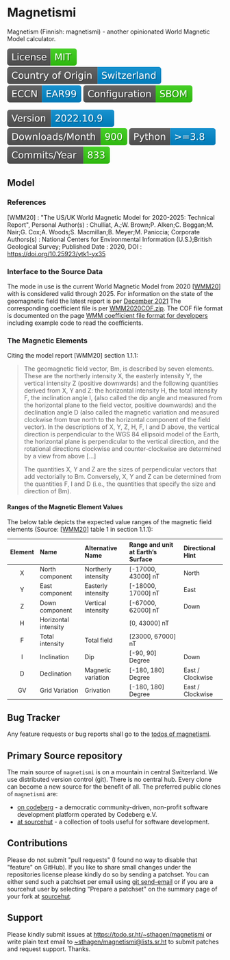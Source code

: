 # Magnetismi

Magnetism (Finnish: magnetismi) - another opinionated World Magnetic Model calculator.

[![license](badges/license-spdx-mit.svg)](https://git.sr.ht/~sthagen/magnetismi/tree/default/item/LICENSE)
[![Country of Origin](badges/country-of-origin-name-switzerland-neutral.svg)](https://git.sr.ht/~sthagen/magnetismi/tree/default/item/COUNTRY-OF-ORIGIN)
[![Export Classification Control Number (ECCN)](badges/export-control-classification-number_eccn-ear99-neutral.svg)](https://git.sr.ht/~sthagen/magnetismi/tree/default/item/EXPORT-CONTROL-CLASSIFICATION-NUMBER)
[![Configuration](badges/configuration-sbom.svg)](third-party/index.html)

[![Version](badges/latest-release.svg)](https://pypi.python.org/pypi/magnetismi/)
[![Downloads](badges/downloads-per-month.svg)](https://pepy.tech/project/magnetismi)
[![Python](badges/python-versions.svg)](https://pypi.python.org/pypi/magnetismi/)
[![Maintenance Status](badges/commits-per-year.svg)](https://git.sr.ht/~sthagen/magnetismi/log)

## Model

### References 

\[WMM20]
:    "The US/UK World Magnetic Model for 2020-2025: Technical Report", Personal Author(s) : Chulliat, A.;W. Brown;P. Alken;C. Beggan;M. Nair;G. Cox;A. Woods;S. Macmillan;B. Meyer;M. Paniccia; 
Corporate Authors(s) : National Centers for Environmental Information (U.S.);British Geological Survey; Published Date : 2020, DOI : https://doi.org/10.25923/ytk1-yx35

### Interface to the Source Data

The mode in use is the current World Magnetic Model from 2020 \[[WMM20](https://www.ngdc.noaa.gov/geomag/WMM/data/WMM2020/WMM2020_Report.pdf)\] with is considered valid through 2025. 
For information on the state of the geomagnetic field the latest report is per [December 2021](https://www.ngdc.noaa.gov/geomag/WMM/data/WMMReports/WMM_Annual_Report_2021.pdf)
The corresponding coefficient file is per [WMM2020COF.zip](https://www.ngdc.noaa.gov/geomag/WMM/soft.shtml#).
The COF file format is documented on the page [WMM coefficient file format for developers](https://www.ngdc.noaa.gov/geomag/WMM/wmmformat.shtml) including example code to read the coefficients. 

### The Magnetic Elements

Citing the model report \[WMM20] section 1.1.1:
>The geomagnetic field vector, Bm, is described by seven elements. These are the northerly intensity X, the easterly intensity Y, the vertical intensity Z (positive downwards) and the following quantities derived from X, Y and Z: the horizontal intensity H, the total intensity F, the inclination angle I, (also called the dip angle and measured from the horizontal plane to the field vector, positive downwards) and the declination angle D (also called the magnetic variation and measured clockwise from true north to the horizontal component of the field vector). In the descriptions of X, Y, Z, H, F, I and D above, the vertical direction is perpendicular to the WGS 84 ellipsoid model of the Earth, the horizontal plane is perpendicular to the vertical direction, and the rotational directions clockwise and counter-clockwise are determined by a view from above \[...]
>
>The quantities X, Y and Z are the sizes of perpendicular vectors that add vectorially to Bm. Conversely, X, Y and Z can be determined from the quantities F, I and D (i.e., the quantities that specify the size and direction of Bm).

#### Ranges of the Magnetic Element Values

The below table depicts the expected value ranges of the magnetic field elements (Source: \[[WMM20](https://www.ngdc.noaa.gov/geomag/WMM/data/WMM2020/WMM2020_Report.pdf)\] table 1 in section 1.1.1):

| Element | Name                 | Alternative Name    | Range and unit at Earth’s Surface | Directional Hint |
|:-------:|:-------------------- |:------------------- |:--------------------------------- |:---------------- |
|    X    | North component      | Northerly intensity | \[-17000, 43000\] nT              | North            |
|    Y    | East component       | Easterly intensity  | \[-18000, 17000\] nT              | East             |
|    Z    | Down component       | Vertical intensity  | \[-67000, 62000\] nT              | Down             |
|    H    | Horizontal intensity |                     | \[0, 43000\] nT                   |                  |
|    F    | Total intensity      | Total field         | \[23000, 67000\] nT               |                  |
|    I    | Inclination          | Dip                 | \[-90, 90\] Degree                | Down             |
|    D    | Declination          | Magnetic variation  | \[-180, 180\] Degree              | East / Clockwise |
|    GV   | Grid Variation       | Grivation           | \[-180, 180\] Degree              | East / Clockwise |


## Bug Tracker

Any feature requests or bug reports shall go to the [todos of magnetismi](https://todo.sr.ht/~sthagen/magnetismi).

## Primary Source repository

The main source of `magnetismi` is on a mountain in central Switzerland.
We use distributed version control (git).
There is no central hub.
Every clone can become a new source for the benefit of all.
The preferred public clones of `magnetismi` are:

* [on codeberg](https://codeberg.org/sthagen/magnetismi) - a democratic community-driven, non-profit software development platform operated by Codeberg e.V.
* [at sourcehut](https://git.sr.ht/~sthagen/magnetismi) - a collection of tools useful for software development.

## Contributions

Please do not submit "pull requests" (I found no way to disable that "feature" on GitHub).
If you like to share small changes under the repositories license please kindly do so by sending a patchset.
You can either send such a patchset per email using [git send-email](https://git-send-email.io) or 
if you are a sourcehut user by selecting "Prepare a patchset" on the summary page of your fork at [sourcehut](https://git.sr.ht/).

## Support

Please kindly submit issues at <https://todo.sr.ht/~sthagen/magnetismi> or write plain text email to <~sthagen/magnetismi@lists.sr.ht> to submit patches and request support. Thanks.
